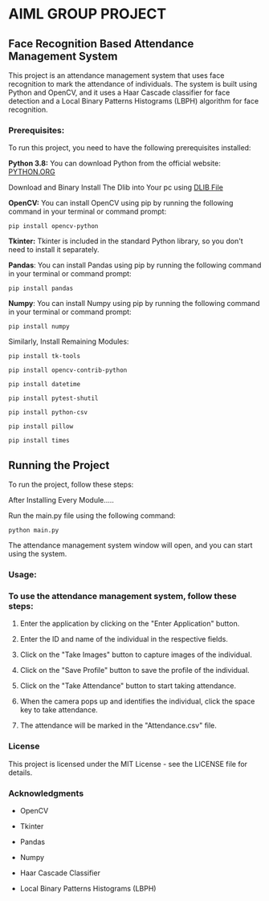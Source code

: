 # AIML GROUP PROJECT 
## **Face Recognition Based Attendance Management System**

This project is an attendance management system that uses face recognition to mark the attendance of individuals. The system is built using Python and OpenCV, and it uses a Haar Cascade classifier for face detection and a Local Binary Patterns Histograms (LBPH) algorithm for face recognition.

### **Prerequisites:**

To run this project, you need to have the following prerequisites installed:


**Python 3.8:** You can download Python from the official website: [PYTHON.ORG](https://www.python.org/ftp/python/3.8.10/python-3.8.10-amd64.exe)


Download and Binary Install The Dlib into Your pc using [DLIB File](https://github.com/2303A51LA7/AIML-PROJECT/blob/b5460638eec18e0917244c78f36539e0dcddf432/DLib%20Binary%20File.whl)

**OpenCV:** You can install OpenCV using pip by running the following command in your terminal or command prompt:

```
pip install opencv-python
```

**Tkinter:** Tkinter is included in the standard Python library, so you don't need to install it separately.

**Pandas**: You can install Pandas using pip by running the following command in your terminal or command prompt:

``` 
pip install pandas
```

**Numpy**: You can install Numpy using pip by running the following command in your terminal or command prompt:

``` 
pip install numpy
```

Similarly, Install Remaining Modules:

```
pip install tk-tools

pip install opencv-contrib-python

pip install datetime

pip install pytest-shutil

pip install python-csv

pip install pillow 

pip install times

```
## **Running the Project**
To run the project, follow these steps:

After Installing Every Module.....

Run the main.py file using the following command:

```
python main.py
 ```

The attendance management system window will open, and you can start using the system.

### **Usage:**

### To use the attendance management system, follow these steps:

1. Enter the application by clicking on the "Enter Application" button.

2. Enter the ID and name of the individual in the respective fields.

3. Click on the "Take Images" button to capture images of the individual.

4. Click on the "Save Profile" button to save the profile of the individual.

5. Click on the "Take Attendance" button to start taking attendance.

6. When the camera pops up and identifies the individual, click the space key to take attendance.

7. The attendance will be marked in the "Attendance.csv" file.

### **License**

This project is licensed under the MIT License - see the LICENSE file for details.

### **Acknowledgments**

- OpenCV

- Tkinter

- Pandas

- Numpy

- Haar Cascade Classifier

- Local Binary Patterns Histograms (LBPH)

